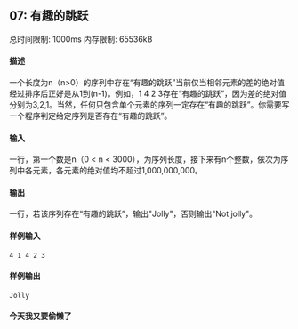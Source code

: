 ﻿## 07: 有趣的跳跃
总时间限制: 1000ms     内存限制: 65536kB

#### 描述

一个长度为n（n>0）的序列中存在“有趣的跳跃”当前仅当相邻元素的差的绝对值经过排序后正好是从1到(n-1)。例如，1 4 2 3存在“有趣的跳跃”，因为差的绝对值分别为3,2,1。当然，任何只包含单个元素的序列一定存在“有趣的跳跃”。你需要写一个程序判定给定序列是否存在“有趣的跳跃”。

#### 输入

一行，第一个数是n（0 < n < 3000），为序列长度，接下来有n个整数，依次为序列中各元素，各元素的绝对值均不超过1,000,000,000。

#### 输出

一行，若该序列存在“有趣的跳跃”，输出"Jolly"，否则输出"Not jolly"。

#### 样例输入

	4 1 4 2 3

#### 样例输出

    Jolly

#### 今天我又要偷懒了